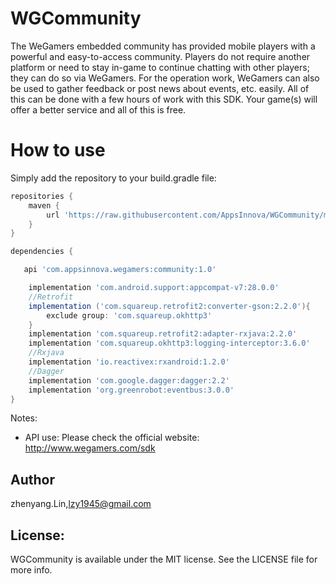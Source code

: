 # WGCommunity
The WeGamers embedded community has provided mobile players with a powerful and easy-to-access community. Players do not require another platform or need to stay in-game to continue chatting with other players; they can do so via WeGamers. For the operation work, WeGamers can also be used to gather feedback or post news about events, etc. easily. All of this can be done with a few hours of work with this SDK. Your game(s) will offer a better service and all of this is free.

How to use
========

Simply add the repository to your build.gradle file:

```groovy
repositories {
    maven {
        url 'https://raw.githubusercontent.com/AppsInnova/WGCommunity/master/'
    }
}
```
```groovy
dependencies {

   api 'com.appsinnova.wegamers:community:1.0'

    implementation 'com.android.support:appcompat-v7:28.0.0'
    //Retrofit
    implementation ('com.squareup.retrofit2:converter-gson:2.2.0'){
        exclude group: 'com.squareup.okhttp3'
    }
    implementation 'com.squareup.retrofit2:adapter-rxjava:2.2.0'
    implementation 'com.squareup.okhttp3:logging-interceptor:3.6.0'
    //Rxjava
    implementation 'io.reactivex:rxandroid:1.2.0'
    //Dagger
    implementation 'com.google.dagger:dagger:2.2'
    implementation 'org.greenrobot:eventbus:3.0.0'
}
```
Notes:
- API use:  Please check the official website: http://www.wegamers.com/sdk

Author
--------
zhenyang.Lin,lzy1945@gmail.com

License:
--------
WGCommunity is available under the MIT license. See the LICENSE file for more info.
